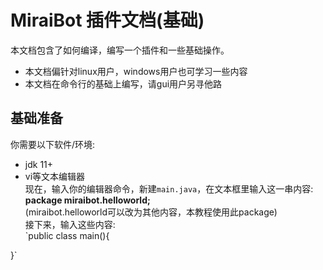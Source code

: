 # MiraiBot 插件文档(基础)
本文档包含了如何编译，编写一个插件和一些基础操作。<br>
- 本文档偏针对linux用户，windows用户也可学习一些内容
- 本文档在命令行的基础上编写，请gui用户另寻他路
## 基础准备
你需要以下软件/环境:<br>
 - jdk 11+ 
 - vi等文本编辑器
<br>现在，输入你的编辑器命令，新建`main.java`，在文本框里输入这一串内容:<br>
**package miraibot.helloworld;**<br>
(miraibot.helloworld可以改为其他内容，本教程使用此package)
<br>接下来，输入这些内容:<br>
`public class main(){

}`

